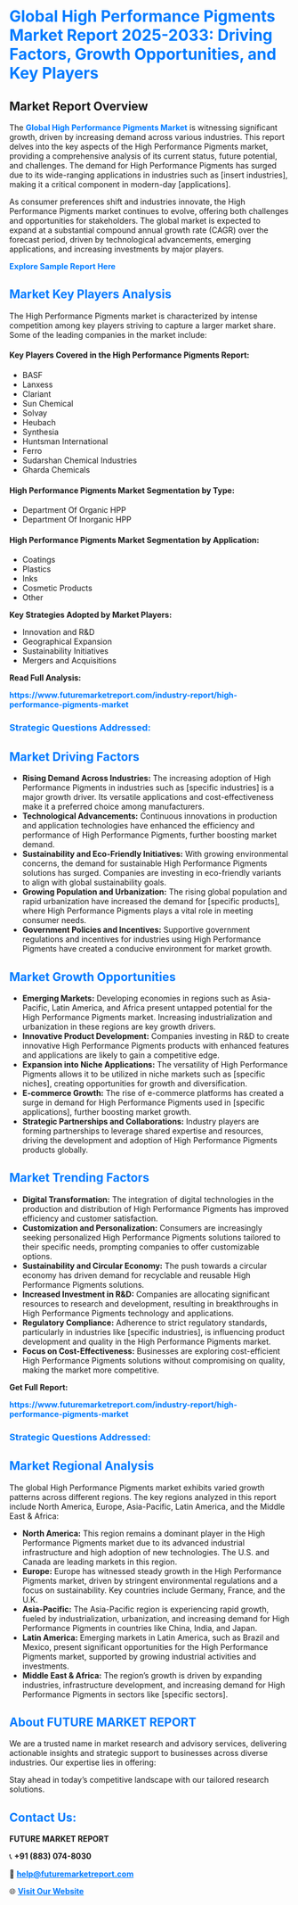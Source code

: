 <h1 style="color: #007BFF;">Global High Performance Pigments Market Report 2025-2033: Driving Factors, Growth Opportunities, and Key Players</h1>

<section id="overview">
<h2>Market Report Overview</h2>
<p>The <a href="https://www.futuremarketreport.com/industry-report/high-performance-pigments-market" style="color: #007BFF; text-decoration: none;"><strong>Global High Performance Pigments Market</strong></a> is witnessing significant growth, driven by increasing demand across various industries. This report delves into the key aspects of the High Performance Pigments market, providing a comprehensive analysis of its current status, future potential, and challenges. The demand for High Performance Pigments has surged due to its wide-ranging applications in industries such as [insert industries], making it a critical component in modern-day [applications].</p>
<p>As consumer preferences shift and industries innovate, the High Performance Pigments market continues to evolve, offering both challenges and opportunities for stakeholders. The global market is expected to expand at a substantial compound annual growth rate (CAGR) over the forecast period, driven by technological advancements, emerging applications, and increasing investments by major players.</p>
</section>

<section id="overview">
<p><a href="https://www.futuremarketreport.com/request-sample/reportId=97491" style="color: #007BFF; text-decoration: none;"><strong>Explore Sample Report Here</strong></a></p>
</section>

<section id="key-players">
<h2 style="color: #007BFF;">Market Key Players Analysis</h2>
<p>The High Performance Pigments market is characterized by intense competition among key players striving to capture a larger market share. Some of the leading companies in the market include:</p>
<h4>Key Players Covered in the High Performance Pigments Report:</h4>
<ul><li>BASF</li><li>Lanxess</li><li>Clariant</li><li>Sun Chemical</li><li>Solvay</li><li>Heubach</li><li>Synthesia</li><li>Huntsman International</li><li>Ferro</li><li>Sudarshan Chemical Industries</li><li>Gharda Chemicals</li></ul>
<h4>High Performance Pigments Market Segmentation by Type:</h4>
<ul><li>Department Of Organic HPP</li><li>Department Of Inorganic HPP</li></ul>

<h4>High Performance Pigments Market Segmentation by Application:</h4>
<ul><li>Coatings</li><li>Plastics</li><li>Inks</li><li>Cosmetic Products</li><li>Other</li></ul>
<p><strong>Key Strategies Adopted by Market Players:</strong></p>
<ul>
<li>Innovation and R&D</li>
<li>Geographical Expansion</li>
<li>Sustainability Initiatives</li>
<li>Mergers and Acquisitions</li>
</ul>
</section>

<section>
<p><strong>Read Full Analysis: </strong></p><a href="https://www.futuremarketreport.com/industry-report/high-performance-pigments-market" style="color: #007BFF; text-decoration: none;"><strong>https://www.futuremarketreport.com/industry-report/high-performance-pigments-market</strong></a>
<h3 style="color: #007BFF;">Strategic Questions Addressed:</h3>
</section>

<section id="driving-factors">
<h2 style="color: #007BFF;">Market Driving Factors</h2>
<ul>
<li><strong>Rising Demand Across Industries:</strong> The increasing adoption of High Performance Pigments in industries such as [specific industries] is a major growth driver. Its versatile applications and cost-effectiveness make it a preferred choice among manufacturers.</li>
<li><strong>Technological Advancements:</strong> Continuous innovations in production and application technologies have enhanced the efficiency and performance of High Performance Pigments, further boosting market demand.</li>
<li><strong>Sustainability and Eco-Friendly Initiatives:</strong> With growing environmental concerns, the demand for sustainable High Performance Pigments solutions has surged. Companies are investing in eco-friendly variants to align with global sustainability goals.</li>
<li><strong>Growing Population and Urbanization:</strong> The rising global population and rapid urbanization have increased the demand for [specific products], where High Performance Pigments plays a vital role in meeting consumer needs.</li>
<li><strong>Government Policies and Incentives:</strong> Supportive government regulations and incentives for industries using High Performance Pigments have created a conducive environment for market growth.</li>
</ul>
</section>

<section id="growth-opportunities">
<h2 style="color: #007BFF;">Market Growth Opportunities</h2>
<ul>
<li><strong>Emerging Markets:</strong> Developing economies in regions such as Asia-Pacific, Latin America, and Africa present untapped potential for the High Performance Pigments market. Increasing industrialization and urbanization in these regions are key growth drivers.</li>
<li><strong>Innovative Product Development:</strong> Companies investing in R&D to create innovative High Performance Pigments products with enhanced features and applications are likely to gain a competitive edge.</li>
<li><strong>Expansion into Niche Applications:</strong> The versatility of High Performance Pigments allows it to be utilized in niche markets such as [specific niches], creating opportunities for growth and diversification.</li>
<li><strong>E-commerce Growth:</strong> The rise of e-commerce platforms has created a surge in demand for High Performance Pigments used in [specific applications], further boosting market growth.</li>
<li><strong>Strategic Partnerships and Collaborations:</strong> Industry players are forming partnerships to leverage shared expertise and resources, driving the development and adoption of High Performance Pigments products globally.</li>
</ul>
</section>

<section id="trending-factors">
<h2 style="color: #007BFF;">Market Trending Factors</h2>
<ul>
<li><strong>Digital Transformation:</strong> The integration of digital technologies in the production and distribution of High Performance Pigments has improved efficiency and customer satisfaction.</li>
<li><strong>Customization and Personalization:</strong> Consumers are increasingly seeking personalized High Performance Pigments solutions tailored to their specific needs, prompting companies to offer customizable options.</li>
<li><strong>Sustainability and Circular Economy:</strong> The push towards a circular economy has driven demand for recyclable and reusable High Performance Pigments solutions.</li>
<li><strong>Increased Investment in R&D:</strong> Companies are allocating significant resources to research and development, resulting in breakthroughs in High Performance Pigments technology and applications.</li>
<li><strong>Regulatory Compliance:</strong> Adherence to strict regulatory standards, particularly in industries like [specific industries], is influencing product development and quality in the High Performance Pigments market.</li>
<li><strong>Focus on Cost-Effectiveness:</strong> Businesses are exploring cost-efficient High Performance Pigments solutions without compromising on quality, making the market more competitive.</li>
</ul>
</section>

<section>
<p><strong>Get Full Report: </strong></p><a href="https://www.futuremarketreport.com/industry-report/high-performance-pigments-market" style="color: #007BFF; text-decoration: none;"><strong>https://www.futuremarketreport.com/industry-report/high-performance-pigments-market</strong></a>
<h3 style="color: #007BFF;">Strategic Questions Addressed:</h3>
</section>


<section id="regional-analysis">
<h2 style="color: #007BFF;">Market Regional Analysis</h2>
<p>The global High Performance Pigments market exhibits varied growth patterns across different regions. The key regions analyzed in this report include North America, Europe, Asia-Pacific, Latin America, and the Middle East & Africa:</p>
<ul>
<li><strong>North America:</strong> This region remains a dominant player in the High Performance Pigments market due to its advanced industrial infrastructure and high adoption of new technologies. The U.S. and Canada are leading markets in this region.</li>
<li><strong>Europe:</strong> Europe has witnessed steady growth in the High Performance Pigments market, driven by stringent environmental regulations and a focus on sustainability. Key countries include Germany, France, and the U.K.</li>
<li><strong>Asia-Pacific:</strong> The Asia-Pacific region is experiencing rapid growth, fueled by industrialization, urbanization, and increasing demand for High Performance Pigments in countries like China, India, and Japan.</li>
<li><strong>Latin America:</strong> Emerging markets in Latin America, such as Brazil and Mexico, present significant opportunities for the High Performance Pigments market, supported by growing industrial activities and investments.</li>
<li><strong>Middle East & Africa:</strong> The region’s growth is driven by expanding industries, infrastructure development, and increasing demand for High Performance Pigments in sectors like [specific sectors].</li>
</ul>
</section>

<footer>
<h2 style="color: #007BFF;">About FUTURE MARKET REPORT</h2>
<p>We are a trusted name in market research and advisory services, delivering actionable insights and strategic support to businesses across diverse industries. Our expertise lies in offering:</p>

<p>Stay ahead in today’s competitive landscape with our tailored research solutions.</p>

<h2 style="color: #007BFF;">Contact Us:</h2>
<p><strong>FUTURE MARKET REPORT</strong></p>
<p>📞 <strong>+91 (883) 074-8030</strong></p>
<p>📧 <strong><a href="mailto:help@futuremarketreport.com" style="color: #007BFF;">help@futuremarketreport.com</a></strong></p>
<p>🌐 <strong><a href="https://www.futuremarketreport.com/" style="color: #007BFF;">Visit Our Website</a></strong></p>
</footer>